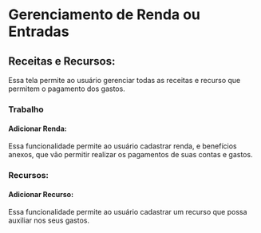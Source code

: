 # Gerenciamento de Renda ou Entradas

## Receitas e Recursos:
Essa tela permite ao usuário gerenciar todas as receitas e recurso que permitem o pagamento dos gastos.

### Trabalho

#### Adicionar Renda:

Essa funcionalidade permite ao usuário cadastrar renda, e benefícios anexos, que vão permitir realizar os pagamentos de suas contas e gastos.

### Recursos:

#### Adicionar Recurso:

Essa funcionalidade permite ao usuário cadastrar um recurso que possa auxiliar nos seus gastos.

